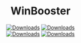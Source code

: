 <div align="center">
	<h1>WinBooster</h1>
	</a>
	<a href="https://github.com/Nekiplay/MeteorPlus/releases"><img src="https://img.shields.io/github/downloads/WinBooster/WinBooster_Cloud/total" alt="Downloads"/></a>
	<a href="https://github.com/Nekiplay/MeteorPlus/releases"><img src="https://img.shields.io/github/downloads/WinBooster/WinBooster_Cloud/2.0.9.8/total" alt="Downloads"/></a>
</div>

<div align="center">
	<a href="https://github.com/Nekiplay/MeteorPlus/releases"><img src="https://github.com/WinBooster/WinBooster_Cloud/assets/35975332/6cab9264-cc5f-47b7-885f-aa92879e48ba" alt="Downloads"/></a>
	<a href="https://github.com/Nekiplay/MeteorPlus/releases"><img src="https://github.com/WinBooster/WinBooster_Cloud/assets/35975332/6d8d5ae8-32f4-4f32-a7e3-9e95fd6f7990" alt="Downloads"/></a>
</div>
